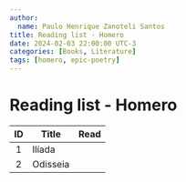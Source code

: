 ```yaml
---
author:
  name: Paulo Henrique Zanoteli Santos
title: Reading list - Homero
date: 2024-02-03 22:00:00 UTC-3
categories: [Books, Literature]
tags: [homero, epic-poetry]
---
```


# Reading list - Homero

| ID  | Title    | Read |
|:---:| -------- |:----:|
| 1   | Ilíada   |      |
| 2   | Odisseia |      |
